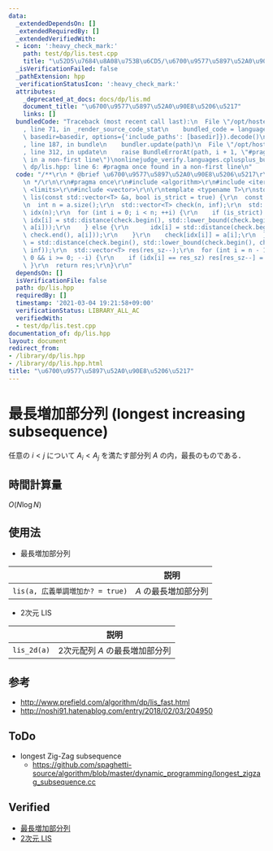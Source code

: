 ```yaml
---
data:
  _extendedDependsOn: []
  _extendedRequiredBy: []
  _extendedVerifiedWith:
  - icon: ':heavy_check_mark:'
    path: test/dp/lis.test.cpp
    title: "\u52D5\u7684\u8A08\u753B\u6CD5/\u6700\u9577\u5897\u52A0\u90E8\u5206\u5217"
  _isVerificationFailed: false
  _pathExtension: hpp
  _verificationStatusIcon: ':heavy_check_mark:'
  attributes:
    _deprecated_at_docs: docs/dp/lis.md
    document_title: "\u6700\u9577\u5897\u52A0\u90E8\u5206\u5217"
    links: []
  bundledCode: "Traceback (most recent call last):\n  File \"/opt/hostedtoolcache/Python/3.9.2/x64/lib/python3.9/site-packages/onlinejudge_verify/documentation/build.py\"\
    , line 71, in _render_source_code_stat\n    bundled_code = language.bundle(stat.path,\
    \ basedir=basedir, options={'include_paths': [basedir]}).decode()\n  File \"/opt/hostedtoolcache/Python/3.9.2/x64/lib/python3.9/site-packages/onlinejudge_verify/languages/cplusplus.py\"\
    , line 187, in bundle\n    bundler.update(path)\n  File \"/opt/hostedtoolcache/Python/3.9.2/x64/lib/python3.9/site-packages/onlinejudge_verify/languages/cplusplus_bundle.py\"\
    , line 312, in update\n    raise BundleErrorAt(path, i + 1, \"#pragma once found\
    \ in a non-first line\")\nonlinejudge_verify.languages.cplusplus_bundle.BundleErrorAt:\
    \ dp/lis.hpp: line 6: #pragma once found in a non-first line\n"
  code: "/**\r\n * @brief \u6700\u9577\u5897\u52A0\u90E8\u5206\u5217\r\n * @docs docs/dp/lis.md\r\
    \n */\r\n\r\n#pragma once\r\n#include <algorithm>\r\n#include <iterator>\r\n#include\
    \ <limits>\r\n#include <vector>\r\n\r\ntemplate <typename T>\r\nstd::vector<T>\
    \ lis(const std::vector<T> &a, bool is_strict = true) {\r\n  const T inf = std::numeric_limits<T>::max();\r\
    \n  int n = a.size();\r\n  std::vector<T> check(n, inf);\r\n  std::vector<int>\
    \ idx(n);\r\n  for (int i = 0; i < n; ++i) {\r\n    if (is_strict) {\r\n     \
    \ idx[i] = std::distance(check.begin(), std::lower_bound(check.begin(), check.end(),\
    \ a[i]));\r\n    } else {\r\n      idx[i] = std::distance(check.begin(), std::upper_bound(check.begin(),\
    \ check.end(), a[i]));\r\n    }\r\n    check[idx[i]] = a[i];\r\n  }\r\n  int res_sz\
    \ = std::distance(check.begin(), std::lower_bound(check.begin(), check.end(),\
    \ inf));\r\n  std::vector<T> res(res_sz--);\r\n  for (int i = n - 1; res_sz >=\
    \ 0 && i >= 0; --i) {\r\n    if (idx[i] == res_sz) res[res_sz--] = a[i];\r\n \
    \ }\r\n  return res;\r\n}\r\n"
  dependsOn: []
  isVerificationFile: false
  path: dp/lis.hpp
  requiredBy: []
  timestamp: '2021-03-04 19:21:58+09:00'
  verificationStatus: LIBRARY_ALL_AC
  verifiedWith:
  - test/dp/lis.test.cpp
documentation_of: dp/lis.hpp
layout: document
redirect_from:
- /library/dp/lis.hpp
- /library/dp/lis.hpp.html
title: "\u6700\u9577\u5897\u52A0\u90E8\u5206\u5217"
---
```

# 最長増加部分列 (longest increasing subsequence)

任意の $i < j$ について $A_i < A_j$ を満たす部分列 $A$ の内，最長のものである．


## 時間計算量

$O(N\log{N})$


## 使用法

- 最長増加部分列

||説明|
|:--:|:--:|
|`lis(a, 広義単調増加か? = true)`|$A$ の最長増加部分列|

- 2次元 LIS

||説明|
|:--:|:--:|
|`lis_2d(a)`|2次元配列 $A$ の最長増加部分列|


## 参考

- http://www.prefield.com/algorithm/dp/lis_fast.html
- http://noshi91.hatenablog.com/entry/2018/02/03/204950


## ToDo

- longest Zig-Zag subsequence
  - https://github.com/spaghetti-source/algorithm/blob/master/dynamic_programming/longest_zigzag_subsequence.cc


## Verified

- [最長増加部分列](https://onlinejudge.u-aizu.ac.jp/solutions/problem/DPL_1_D/review/4082142/emthrm/C++14)
- [2次元 LIS](https://atcoder.jp/contests/abc038/submissions/9237792)
